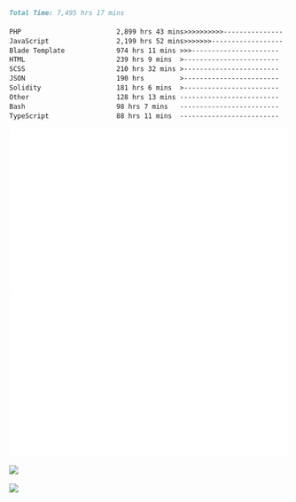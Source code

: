 <!--START_SECTION:waka-->

```markdown
Total Time: 7,495 hrs 17 mins

PHP                        2,899 hrs 43 mins>>>>>>>>>>---------------   38.04 %
JavaScript                 2,199 hrs 52 mins>>>>>>>------------------   28.86 %
Blade Template             974 hrs 11 mins >>>----------------------   12.78 %
HTML                       239 hrs 9 mins  >------------------------   03.14 %
SCSS                       210 hrs 32 mins >------------------------   02.76 %
JSON                       190 hrs         >------------------------   02.49 %
Solidity                   181 hrs 6 mins  >------------------------   02.38 %
Other                      128 hrs 13 mins -------------------------   01.68 %
Bash                       98 hrs 7 mins   -------------------------   01.29 %
TypeScript                 88 hrs 11 mins  -------------------------   01.16 %
```

<!--END_SECTION:waka-->

![](https://raw.githubusercontent.com/DrMaxis/github-stats-transparent/output/generated/overview.svg)
![](https://raw.githubusercontent.com/DrMaxis/github-stats-transparent/output/generated/languages.svg)

![](https://git-readme-stats-drmaxis-projects.vercel.app/api?username=drmaxis&show_icons=true&theme=outrun&count_private=true&show=reviews,discussions_started,discussions_answered,prs_merged,prs_merged_percentage&custom_title=2024%20Github%20Rank)
 
<a href="https://count.getloli.com/"><img src="https://count.getloli.com/get/@:maxis-the-alchemist?theme=rule34"></a>
<!-- https://count.getloli.com/get/@alchemist?theme=rule34 -->
<br>
